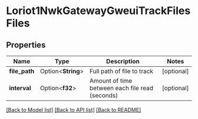 # Loriot1NwkGatewayGweuiTrackFilesFiles

## Properties

Name | Type | Description | Notes
------------ | ------------- | ------------- | -------------
**file_path** | Option<**String**> | Full path of file to track | [optional]
**interval** | Option<**f32**> | Amount of time between each file read (seconds) | [optional]

[[Back to Model list]](../README.md#documentation-for-models) [[Back to API list]](../README.md#documentation-for-api-endpoints) [[Back to README]](../README.md)


